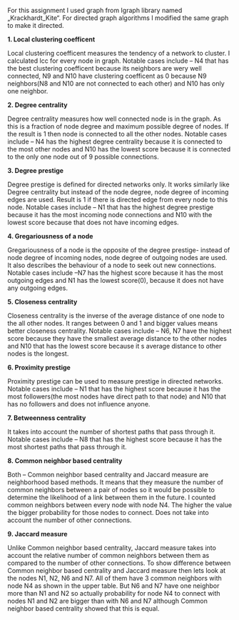 For this assignment I used graph from Igraph library named „Krackhardt_Kite“.
For directed graph algorithms I modified the same graph to make it directed.


**1. Local clustering coefficent**

Local clustering coefficent measures the tendency of a network to cluster. I calculated lcc for
every node in graph. Notable cases include – N4 that has the best clustering coefficent because
its neighbors are wery well connected, N9 and N10 have clustering coefficent as 0 because N9
neighbors(N8 and N10 are not connected to each other) and N10 has only one neighbor.

**2. Degree centrality**

Degree centrality measures how well connected node is in the graph. As this is a fraction of node
degree and maximum possible degree of nodes. If the result is 1 then node is connected to all
the other nodes. Notable cases include – N4 has the highest degree centrality because it is
connected to the most other nodes and N10 has the lowest score because it is connected to the
only one node out of 9 possible connections.

**3. Degree prestige**

Degree prestige is defined for directed networks only. It works similarly like Degree centrality but
instead of the node degree, node degree of incoming edges are used. Result is 1 if there is
directed edge from every node to this node. Notable cases include – N1 that has the highest
degree prestige because it has the most incoming node connections and N10 with the lowest
score because that does not have incoming edges.

**4. Gregariousness of a node**

Gregariousness of a node is the opposite of the degree prestige- instead of node degree of
incoming nodes, node degree of outgoing nodes are used. It also describes the behaviour of a
node to seek out new connections. Notable cases include –N7 has the highest score because it
has the most outgoing edges and N1 has the lowest score(0), because it does not have any
outgoing edges.

**5. Closeness centrality**

Closeness centrality is the inverse of the average distance of one node to the all other nodes. It
ranges between 0 and 1 and bigger values means better closeness centrality. Notable cases
include – N6, N7 have the highest score because they have the smallest average distance to the 
other nodes and N10 that has the lowest score because it s average distance to other nodes is
the longest.

**6. Proximity prestige**

Proximity prestige can be used to measure prestige in directed networks. Notable cases include
– N1 that has the highest score because it has the most followers(the most nodes have direct
path to that node) and N10 that has no followers and does not influence anyone.

**7. Betweenness centrality**

It takes into account the number of shortest paths that pass through it. Notable cases include –
N8 that has the highest score because it has the most shortest paths that pass through it.

**8. Common neighbor based centrality**

Both – Common neighbor based centrality and Jaccard measure are neighborhood based
methods. It means that they measure the number of common neighbors between a pair of nodes
so it would be possible to determine the likelihood of a link between them in the future.
I counted common neighbors between every node with node N4. The higher the value the bigger
probability for those nodes to connect. Does not take into account the number of other
connections.

**9. Jaccard measure**

Unlike Common neighbor based centrality, Jaccard measure takes into account the relative
number of common neighbors between them as compared to the number of other connections.
To show difference between Common neighbor based centrality and Jaccard measure then lets
look at the nodes N1, N2, N6 and N7. All of them have 3 common neighbors with node N4 as
shown in the upper table. But N6 and N7 have one neighbor more than N1 and N2 so actually
probability for node N4 to connect with nodes N1 and N2 are bigger than with N6 and N7
although Common neighbor based centrality showed that this is equal.
